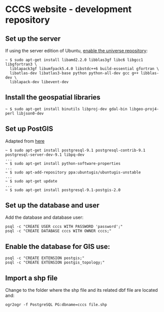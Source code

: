 CCCS website - development repository
==========



## Set up the server ##

If using the server edition of Ubuntu, [enable the universe repository](https://help.ubuntu.com/community/Repositories/CommandLine):

	~ $ sudo apt-get install libamd2.2.0 libblas3gf libc6 libgcc1 libgfortran3 \
	  liblapack3gf libumfpack5.4.0 libstdc++6 build-essential gfortran \
	  libatlas-dev libatlas3-base python python-all-dev gcc g++ libblas-dev \
	  liblapack-dev libevent-dev

## Install the geospatial libraries ##

	~ $ sudo apt-get install binutils libproj-dev gdal-bin libgeo-proj4-perl libjson0-dev

## Set up PostGIS ##

Adapted from [here](http://trac.osgeo.org/postgis/wiki/UsersWikiPostGIS20Ubuntu1204)

	~ $ sudo apt-get install postgresql-9.1 postgresql-contrib-9.1 postgresql-server-dev-9.1 libpq-dev
	...
	~ $ sudo apt-get install python-software-properties
	...
	~ $ sudo apt-add-repository ppa:ubuntugis/ubuntugis-unstable
	...
	~ $ sudo apt-get update
	...
	~ $ sudo apt-get install postgresql-9.1-postgis-2.0

## Set up the database and user

Add the database and database user:

    psql -c "CREATE USER cccs WITH PASSWORD 'password';"
    psql -c "CREATE DATABASE cccs WITH OWNER cccs;"

## Enable the database for GIS use:

    psql -c "CREATE EXTENSION postgis;"
    psql -c "CREATE EXTENSION postgis_topology;"

## Import a shp file

Change to the folder where the shp file and its related dbf file are located and:

    ogr2ogr -f PostgreSQL PG:dbname=cccs file.shp
